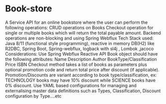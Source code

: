 # Book-store

A Service API for an online bookstore where the user can perform the following operations:
	CRUD operations on Books
	Checkout operation for single or multiple books which will return the total payable amount.
	Backend operations are non-blocking and using Spring Webflux
Tech Stack used: 
Java 8/11 (functional style programming), reactive in memory DB(H2) like R2DBC, Spring Boot, Spring-webflux, logback with sl4j , Lombok ,jacoco
Considerations:
	Use Spring Webflux Reactive API
	Book object should have the following attributes:
	Name
	Description
	Author
	BookType/Classification 
	Price
	ISBN
	Checkout method takes a list of books as parameters plus optional promotion code and return total price after discount (if applicable).
	Promotion/Discounts are variant according to book type/classification, ex: TECHNOLOGY books may have 10% discount while SCIENCE books have 0% discount.
	Use YAML based configurations for managing and externalising master data definitions such as Types, Classification, Discount configuration by Type....etc 
